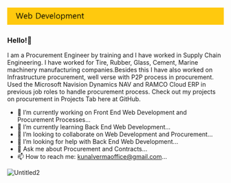 
![Untitled1](https://raw.githubusercontent.com/kunal-ai/kunal-ai/main/Main%20Page.png)

### Hello!👋
I am a Procurement Engineer by training and I have worked in Supply Chain Engineering. I have worked for Tire, Rubber, Glass, Cement, Marine machinery manufacturing companies.Besides this I have also worked on Infrastructure procurement, well verse with P2P process in procurement.
Used the Microsoft Navision Dynamics NAV and RAMCO Cloud ERP in previous job roles to handle procurement process.
Check out my projects on procurement in Projects Tab here at GitHub.

- 🔭 I’m currently working on Front End Web Development and Procurement Processes...
- 🌱 I’m currently learning Back End Web Development...
- 👯 I’m looking to collaborate on Web Development and Procurement...
- 🤔 I’m looking for help with Back End Web Development...
- 💬 Ask me about Procurement and Contracts...
- 📫 How to reach me: kunalvermaoffice@gmail.com...

![Untitled2](https://user-images.githubusercontent.com/55757204/121798050-e4fb9700-cbd8-11eb-84d8-87ca0d18a29d.png)
